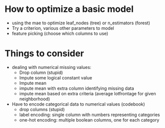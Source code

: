 # How to optimize a basic model
- using the mae to optimize leaf_nodes (tree) or n_estimators (forest)
- Try a criterion, various other parameters to model
- feature picking (choose which columns to use)
      
# Things to consider
- dealing with numerical missing values:
    - Drop column (stupid)
    - Impute some logical constant value
    - Impute mean
    - impute mean with extra column identifying missing data
    - impute mean based on extra criteria (average lotfrontage for given
      neighborhood)
- Have to encode categorical data to numerical values (codebook)
    - drop columns (stupid)
    - label encoding: single column with numbers representing categories
    - one-hot encoding: multiple boolean columns, one for each category 
